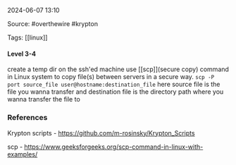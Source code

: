 
2024-06-07 13:10

Source: #overthewire #krypton 

Tags: [[linux]] 

#### Level 3-4

create a temp dir on the ssh'ed machine
use [[scp]](secure copy) command in Linux system to copy file(s) between servers in a secure way.
`scp -P port source_file user@hostname:destination_file`
here source file is the file you wanna transfer and destination file is the directory path where you wanna transfer the file to 





### References

Krypton scripts - 
https://github.com/m-rosinsky/Krypton_Scripts

scp - https://www.geeksforgeeks.org/scp-command-in-linux-with-examples/